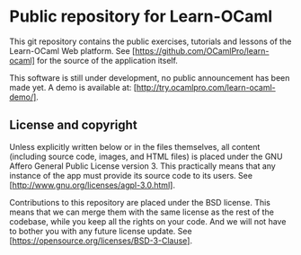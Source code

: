 Public repository for Learn-OCaml
=================================

This git repository contains the public exercises, tutorials and
lessons of the Learn-OCaml Web platform. See
[https://github.com/OCamlPro/learn-ocaml] for the source of the
application itself.

This software is still under development, no public announcement has
been made yet. A demo is available at:
[http://try.ocamlpro.com/learn-ocaml-demo/].

License and copyright
---------------------

Unless explicitly written below or in the files themselves, all
content (including source code, images, and HTML files) is placed
under the GNU Affero General Public License version 3. This
practically means that any instance of the app must provide its source
code to its users.  See [http://www.gnu.org/licenses/agpl-3.0.html].

Contributions to this repository are placed under the BSD
license. This means that we can merge them with the same license as
the rest of the codebase, while you keep all the rights on your code.
And we will not have to bother you with any future license update.
See [https://opensource.org/licenses/BSD-3-Clause].
